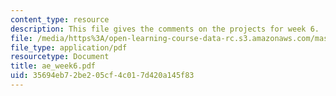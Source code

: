 ```yaml
---
content_type: resource
description: This file gives the comments on the projects for week 6.
file: /media/https%3A/open-learning-course-data-rc.s3.amazonaws.com/mas-961-ambient-intelligence-spring-2005/35694eb72be205cf4c017d420a145f83_ae_week6.pdf
file_type: application/pdf
resourcetype: Document
title: ae_week6.pdf
uid: 35694eb7-2be2-05cf-4c01-7d420a145f83
---
```

